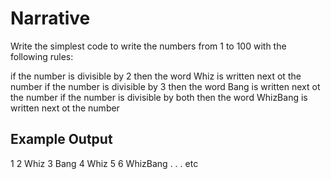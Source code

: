 # Narrative 
Write the simplest code to write the numbers from 1 to 100 with the following rules:

 if the number is divisible by 2 then the word Whiz is written next ot the number
 if the number is divisible by 3 then the word Bang is written next ot the number
 if the number is divisible by both then the word WhizBang is written next ot the number

## Example Output

1
2 Whiz
3 Bang
4 Whiz
5
6 WhizBang
.
.
. 
etc
